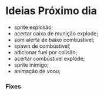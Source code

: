 # Ideias Próximo dia

  * sprite explosão;
  * acertar caixa de munição explode;
  * som alerta de baixo combústivel;
  * spawn de combústivel;
  * adicionar fuel por colisão;
  * acertar combústivel explode;
  * sprite inimigo;
  * animação de voou;
  
### Fixes